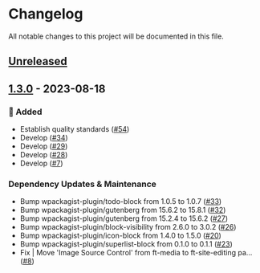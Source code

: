 # Changelog

All notable changes to this project will be documented in this file.

## [Unreleased](https://github.com/figuren-theater/ft-site-editing/compare/1.3.0...HEAD)

## [1.3.0](https://github.com/figuren-theater/ft-site-editing/compare/1.2.2...1.3.0) - 2023-08-18

### 🚀 Added

- Establish quality standards ([#54](https://github.com/figuren-theater/ft-site-editing/pull/54))
- Develop ([#34](https://github.com/figuren-theater/ft-site-editing/pull/34))
- Develop ([#29](https://github.com/figuren-theater/ft-site-editing/pull/29))
- Develop ([#28](https://github.com/figuren-theater/ft-site-editing/pull/28))
- Develop ([#7](https://github.com/figuren-theater/ft-site-editing/pull/7))

### Dependency Updates & Maintenance

- Bump wpackagist-plugin/todo-block from 1.0.5 to 1.0.7 ([#33](https://github.com/figuren-theater/ft-site-editing/pull/33))
- Bump wpackagist-plugin/gutenberg from 15.6.2 to 15.8.1 ([#32](https://github.com/figuren-theater/ft-site-editing/pull/32))
- Bump wpackagist-plugin/gutenberg from 15.2.4 to 15.6.2 ([#27](https://github.com/figuren-theater/ft-site-editing/pull/27))
- Bump wpackagist-plugin/block-visibility from 2.6.0 to 3.0.2 ([#26](https://github.com/figuren-theater/ft-site-editing/pull/26))
- Bump wpackagist-plugin/icon-block from 1.4.0 to 1.5.0 ([#20](https://github.com/figuren-theater/ft-site-editing/pull/20))
- Bump wpackagist-plugin/superlist-block from 0.1.0 to 0.1.1 ([#23](https://github.com/figuren-theater/ft-site-editing/pull/23))
- Fix | Move 'Image Source Control' from ft-media to ft-site-editing pa… ([#8](https://github.com/figuren-theater/ft-site-editing/pull/8))
